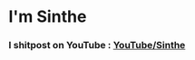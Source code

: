 # I'm Sinthe <!-- Might include this, don't know: (Dakota Anderson irl) -->
### I shitpost on YouTube : [YouTube/Sinthe](https://www.youtube.com/Sinthe)

